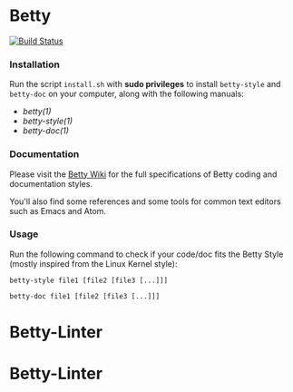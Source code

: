 # Betty

[![Build Status](https://travis-ci.org/holbertonschool/Betty.svg?branch=master)](https://travis-ci.org/holbertonschool/Betty)

### Installation

Run the script `install.sh` with **sudo privileges** to install `betty-style` and `betty-doc` on your computer, along with the  following manuals:

 * _betty(1)_
 * _betty-style(1)_
 * _betty-doc(1)_

### Documentation

Please visit the [Betty Wiki](https://github.com/holbertonschool/Betty/wiki) for the full specifications of Betty coding and documentation styles.

You'll also find some references and some tools for common text editors such as Emacs and Atom.

### Usage

Run the following command to check if your code/doc fits the Betty Style (mostly inspired from the Linux Kernel style):

```ShellSession
betty-style file1 [file2 [file3 [...]]]
```

```ShellSession
betty-doc file1 [file2 [file3 [...]]]
```
# Betty-Linter
# Betty-Linter
